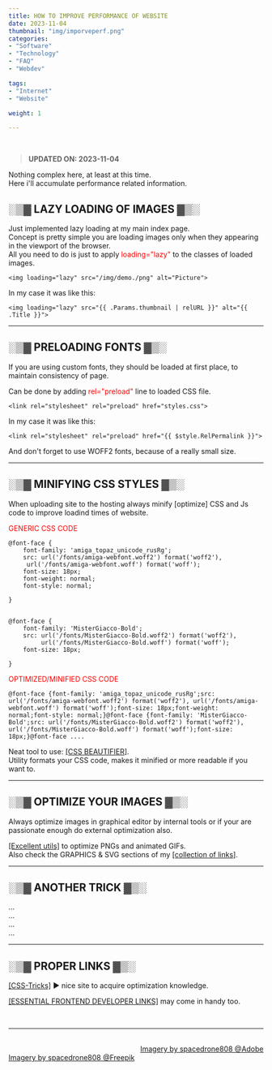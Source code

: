 ```yaml
---
title: HOW TO IMPROVE PERFORMANCE OF WEBSITE
date: 2023-11-04
thumbnail: "img/imporveperf.png"
categories:	
- "Software"
- "Technology"
- "FAQ"
- "Webdev"

tags:
- "Internet"
- "Website"

weight: 1

---
```


<br>

> **UPDATED ON: 2023-11-04**

Nothing complex here, at least at this time.
<br>
Here i'll accumulate performance related information. 

## ░▒▓ LAZY LOADING OF IMAGES ▓▒░

Just implemented lazy loading at my main index page.
<br>
Concept is pretty simple you are loading images only when they appearing in the viewport of the browser.
<br>
All you need to do is just to apply <font color="red">loading="lazy"</font> to the classes of loaded images.


```
<img loading="lazy" src="/img/demo./png" alt="Picture">

```
In my case it was like this:

```
<img loading="lazy" src="{{ .Params.thumbnail | relURL }}" alt="{{ .Title }}">

```

<hr>

## ░▒▓ PRELOADING FONTS ▓▒░


If you are using custom fonts, they should be loaded at first place, to maintain consistency of page.

Can be done by adding <font color="red">rel="preload"</font> line to loaded CSS file.


```
<link rel="stylesheet" rel="preload" href="styles.css">

```

In my case it was like this:

```
<link rel="stylesheet" rel="preload" href="{{ $style.RelPermalink }}">

```

And don't forget to use WOFF2 fonts, because of a really small size. 

<hr>

## ░▒▓ MINIFYING CSS STYLES ▓▒░

When uploading site to the hosting always minify [optimize] CSS and Js code to improve loadind times of website. 


<font color="red">GENERIC CSS CODE</font>
<br>
```
@font-face {
    font-family: 'amiga_topaz_unicode_rusRg';
    src: url('/fonts/amiga-webfont.woff2') format('woff2'),
 	 url('/fonts/amiga-webfont.woff') format('woff');
    font-size: 18px;
    font-weight: normal;
    font-style: normal;

}


@font-face {
    font-family: 'MisterGiacco-Bold';
    src: url('/fonts/MisterGiacco-Bold.woff2') format('woff2'),
         url('/fonts/MisterGiacco-Bold.woff') format('woff');
    font-size: 18px;

}

```

<font color="red">OPTIMIZED/MINIFIED CSS CODE</font>
<br>
```
@font-face {font-family: 'amiga_topaz_unicode_rusRg';src: url('/fonts/amiga-webfont.woff2') format('woff2'), url('/fonts/amiga-webfont.woff') format('woff');font-size: 18px;font-weight: normal;font-style: normal;}@font-face {font-family: 'MisterGiacco-Bold';src: url('/fonts/MisterGiacco-Bold.woff2') format('woff2'), url('/fonts/MisterGiacco-Bold.woff') format('woff');font-size: 18px;}@font-face .... 

```

Neat tool to use: [[CSS BEAUTIFIER]](https://beautifytools.com/css-beautifier.php).
<br>
Utility formats your CSS code, makes it minified or more readable if you want to. 

<hr>

## ░▒▓ OPTIMIZE YOUR IMAGES ▓▒░

Always optimize images in graphical editor by internal tools or if your are passionate enough do external optimization also.

[[Excellent utils]](https://trackerninja.codeberg.page/post/pinga-and-gif-optimizer-compression-tools) to optimize PNGs and animated GIFs.
<br>
Also check the GRAPHICS & SVG sections of my [[collection of links]](https://trackerninja.codeberg.page/post/essential-links-for-frontend-web-developer).
 
<hr>

## ░▒▓ ANOTHER TRICK ▓▒░


...
<br>
...
<br>
...
<br>
...
<br>


<hr>


## ░▒▓ PROPER LINKS ▓▒░

[[CSS-Tricks]](https://css-tricks.com) ► nice site to acquire optimization knowledge. 

[[ESSENTIAL FRONTEND DEVELOPER LINKS]](https://trackerninja.codeberg.page/post/essential-links-for-frontend-web-developer) may come in handy too.
 
<br>

<hr>

<div class="demo_line_two_stock_links">

<p style="text-align:right; margin-bottom: 0;">
<br>
<a href="https://stock.adobe.com/contributor/204789995/spacedrone808" target="_blank">Imagery by spacedrone808 @Adobe </a></p>
<a href="https://www.freepik.com/author/spacedrone808" target="_blank">Imagery by spacedrone808 @Freepik </a></p>

</div>